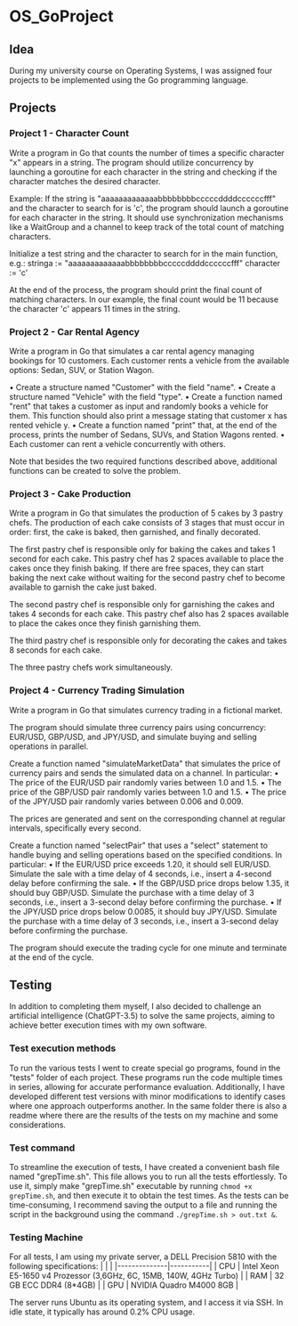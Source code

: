 # OS_GoProject
## Idea
During my university course on Operating Systems, I was assigned four projects to be implemented using the Go programming language.

## Projects

### Project 1 - Character Count
Write a program in Go that counts the number of times a specific character "x" appears in a string. The program should utilize concurrency by launching a goroutine for each character in the string and checking if the character matches the desired character.

Example: If the string is "aaaaaaaaaaaaabbbbbbbbcccccddddccccccfff" and the character to search for is 'c', the program should launch a goroutine for each character in the string. It should use synchronization mechanisms like a WaitGroup and a channel to keep track of the total count of matching characters.

Initialize a test string and the character to search for in the main function, e.g.:
stringa := "aaaaaaaaaaaaabbbbbbbbcccccddddccccccfff"
character := 'c'

At the end of the process, the program should print the final count of matching characters. In our example, the final count would be 11 because the character 'c' appears 11 times in the string.

### Project 2 - Car Rental Agency

Write a program in Go that simulates a car rental agency managing bookings for 10 customers. Each customer rents a vehicle from the available options: Sedan, SUV, or Station Wagon.

• Create a structure named "Customer" with the field "name".
• Create a structure named "Vehicle" with the field "type".
• Create a function named "rent" that takes a customer as input and randomly books a vehicle for them. This function should also print a message stating that customer x has rented vehicle y.
• Create a function named "print" that, at the end of the process, prints the number of Sedans, SUVs, and Station Wagons rented.
• Each customer can rent a vehicle concurrently with others.

Note that besides the two required functions described above, additional functions can be created to solve the problem.

### Project 3 - Cake Production

Write a program in Go that simulates the production of 5 cakes by 3 pastry chefs. The production of each cake consists of 3 stages that must occur in order: first, the cake is baked, then garnished, and finally decorated.

The first pastry chef is responsible only for baking the cakes and takes 1 second for each cake. This pastry chef has 2 spaces available to place the cakes once they finish baking. If there are free spaces, they can start baking the next cake without waiting for the second pastry chef to become available to garnish the cake just baked.

The second pastry chef is responsible only for garnishing the cakes and takes 4 seconds for each cake. This pastry chef also has 2 spaces available to place the cakes once they finish garnishing them.

The third pastry chef is responsible only for decorating the cakes and takes 8 seconds for each cake.

The three pastry chefs work simultaneously.

### Project 4 - Currency Trading Simulation

Write a program in Go that simulates currency trading in a fictional market.

The program should simulate three currency pairs using concurrency: EUR/USD, GBP/USD, and JPY/USD, and simulate buying and selling operations in parallel.

Create a function named "simulateMarketData" that simulates the price of currency pairs and sends the simulated data on a channel. In particular:
• The price of the EUR/USD pair randomly varies between 1.0 and 1.5.
• The price of the GBP/USD pair randomly varies between 1.0 and 1.5.
• The price of the JPY/USD pair randomly varies between 0.006 and 0.009.

The prices are generated and sent on the corresponding channel at regular intervals, specifically every second.

Create a function named "selectPair" that uses a "select" statement to handle buying and selling operations based on the specified conditions. In particular:
• If the EUR/USD price exceeds 1.20, it should sell EUR/USD. Simulate the sale with a time delay of 4 seconds, i.e., insert a 4-second delay before confirming the sale.
• If the GBP/USD price drops below 1.35, it should buy GBP/USD. Simulate the purchase with a time delay of 3 seconds, i.e., insert a 3-second delay before confirming the purchase.
• If the JPY/USD price drops below 0.0085, it should buy JPY/USD. Simulate the purchase with a time delay of 3 seconds, i.e., insert a 3-second delay before confirming the purchase.

The program should execute the trading cycle for one minute and terminate at the end of the cycle.

## Testing
In addition to completing them myself, I also decided to challenge an artificial intelligence (ChatGPT-3.5) to solve the same projects, aiming to achieve better execution times with my own software.

### Test execution methods
To run the various tests I went to create special go programs, found in the "tests" folder of each project.
These programs run the code multiple times in series, allowing for accurate performance evaluation. Additionally, I have developed different test versions with minor modifications to identify cases where one approach outperforms another. 
In the same folder there is also a readme where there are the results of the tests on my machine and some considerations.

### Test command
To streamline the execution of tests, I have created a convenient bash file named "grepTime.sh". This file allows you to run all the tests effortlessly.
To use it, simply make "grepTime.sh" executable by running `chmod +x grepTime.sh`, and then execute it to obtain the test times. As the tests can be time-consuming, I recommend saving the output to a file and running the script in the background using the command `./grepTime.sh > out.txt &`. 

### Testing Machine
For all tests, I am using my private server, a DELL Precision 5810 with the following specifications:
|  |  |
|--------------|-----------|
| CPU | Intel Xeon E5-1650 v4 Prozessor (3,6GHz, 6C, 15MB, 140W, 4GHz Turbo) |
| RAM | 32 GB ECC DDR4 (8*4GB) |
| GPU | NVIDIA Quadro M4000 8GB | 

The server runs Ubuntu as its operating system, and I access it via SSH. In idle state, it typically has around 0.2% CPU usage.